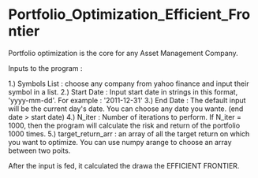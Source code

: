 # Portfolio_Optimization_Efficient_Frontier

Portfolio optimization is the core for any Asset Management Company.

Inputs to the program :

1.) Symbols List : choose any company from yahoo finance and input their symbol in a list.
2.) Start Date   : Input start date in strings in this format, 'yyyy-mm-dd'. For example : '2011-12-31' 
3.) End Date     : The default input will be the current day's date. You can choose any date you wante. (end date > start date)
4.) N_iter       : Number of iterations to perform. If N_iter = 1000, then the program will calculate the risk and return of the portfolio 1000 times.
5.) target_return_arr : an array of all the target return on which you want to optimize. You can use numpy arange to choose an array between two poits.

After the input is fed, it calculated the drawa the EFFICIENT FRONTIER.
